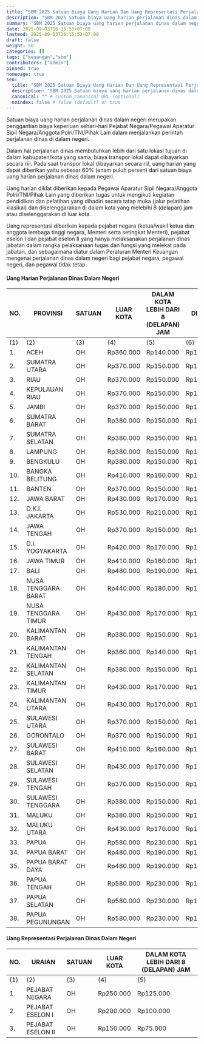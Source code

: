 ```yaml
---
title: "SBM 2025 Satuan Biaya Uang Harian Dan Uang Representasi Perjalanan Dinas Dalam Negeri"
description: "SBM 2025 Satuan biaya uang harian perjalanan dinas dalam negeri merupakan penggantian biaya keperluan sehari-hari Pejabat Negara/Pegawai Aparatur Sipil Negara/Anggota Polri/TNI/Pihak Lain dalam menjalankan perintah perjalanan dinas di dalam negeri."
summary: "SBM 2025 Satuan biaya uang harian perjalanan dinas dalam negeri merupakan penggantian biaya keperluan sehari-hari Pejabat Negara/Pegawai Aparatur Sipil Negara/Anggota Polri/TNI/Pihak Lain dalam menjalankan perintah perjalanan dinas di dalam negeri."
date: 2025-09-03T16:15:53+07:00
lastmod: 2025-09-03T16:15:53+07:00
draft: false
weight: 50
categories: []
tags: ["keuangan","sbm"]
contributors: ["admin"]
pinned: true
homepage: true
seo:
  title: "SBM 2025 Satuan Biaya Uang Harian Dan Uang Representasi Perjalanan Dinas Dalam Negeri" # custom title (optional)
  description: "SBM 2025 Satuan biaya uang harian perjalanan dinas dalam negeri merupakan penggantian biaya keperluan sehari-hari Pejabat Negara/Pegawai Aparatur Sipil Negara/Anggota Polri/TNI/Pihak Lain dalam menjalankan perintah perjalanan dinas di dalam negeri." # custom description (recommended)
  canonical: "" # custom canonical URL (optional)
  noindex: false # false (default) or true
---
```


Satuan biaya uang harian perjalanan dinas dalam negeri merupakan penggantian biaya keperluan sehari-hari Pejabat Negara/Pegawai Aparatur Sipil Negara/Anggota Polri/TNI/Pihak Lain dalam menjalankan perintah perjalanan dinas di dalam negeri.

Dalam hal perjalanan dinas membutuhkan lebih dari satu lokasi tujuan di dalam kabupaten/kota yang sama, biaya transpor lokal dapat dibayarkan secara riil. Pada saat transpor lokal dibayarkan secara riil, uang harian yang dapat diberikan yaitu sebesar 60% (enam puluh persen) dari satuan biaya uang harian perjalanan dinas dalam negeri.

Uang harian diklat diberikan kepada Pegawai Aparatur Sipil Negara/Anggota Polri/TNI/Pihak Lain yang diberikan tugas untuk mengikuti kegiatan pendidikan dan pelatihan yang dihadiri secara tatap muka (jalur pelatihan klasikal) dan diselenggarakan di dalam kota yang melebihi 8 (delapan) jam atau diselenggarakan di luar kota.

Uang representasi diberikan kepada pejabat negara (ketua/wakil ketua dan anggota lembaga tinggi negara, Menteri serta setingkat Menteri), pejabat eselon I dan pejabat eselon II yang hanya melaksanakan perjalanan dinas jabatan dalam rangka pelaksanaan tugas dan fungsi yang melekat pada jabatan, dan sebagaimana diatur dalam Peraturan Menteri Keuangan mengenai perjalanan dinas dalam negeri bagi pejabat negara, pegawai negeri, dan pegawai tidak tetap.

#### Uang Harian Perjalanan Dinas Dalam Negeri

| NO. | PROVINSI            | SATUAN | LUAR KOTA | DALAM KOTA LEBIH DARI 8 (DELAPAN) JAM | DIKLAT    |
| --- | ------------------- | ------ | --------- | ------------------------------------- | --------- |
| (1) | (2)                 | (3)    | (4)       | (5)                                   | (6)       |
| 1.  | ACEH                | OH     | Rp360.000 | Rp140.000                             | Rp110.000 |
| 2.  | SUMATRA UTARA       | OH     | Rp370.000 | Rp150.000                             | Rp110.000 |
| 3.  | RIAU                | OH     | Rp370.000 | Rp150.000                             | Rp110.000 |
| 4.  | KEPULAUAN RIAU      | OH     | Rp370.000 | Rp150.000                             | Rp110.000 |
| 5.  | JAMBI               | OH     | Rp370.000 | Rp150.000                             | Rp110.000 |
| 6.  | SUMATRA BARAT       | OH     | Rp380.000 | Rp150.000                             | Rp110.000 |
| 7.  | SUMATRA SELATAN     | OH     | Rp380.000 | Rp150.000                             | Rp110.000 |
| 8.  | LAMPUNG             | OH     | Rp380.000 | Rp150.000                             | Rp110.000 |
| 9.  | BENGKULU            | OH     | Rp380.000 | Rp150.000                             | Rp110.000 |
| 10. | BANGKA BELITUNG     | OH     | Rp410.000 | Rp160.000                             | Rp120.000 |
| 11. | BANTEN              | OH     | Rp370.000 | Rp150.000                             | Rp110.000 |
| 12. | JAWA BARAT          | OH     | Rp430.000 | Rp170.000                             | Rp130.000 |
| 13. | D.K.I. JAKARTA      | OH     | Rp530.000 | Rp210.000                             | Rp160.000 |
| 14. | JAWA TENGAH         | OH     | Rp370.000 | Rp150.000                             | Rp110.000 |
| 15. | D.I. YOGYAKARTA     | OH     | Rp420.000 | Rp170.000                             | Rp130.000 |
| 16. | JAWA TIMUR          | OH     | Rp410.000 | Rp160.000                             | Rp120.000 |
| 17. | BALI                | OH     | Rp480.000 | Rp190.000                             | Rp140.000 |
| 18. | NUSA TENGGARA BARAT | OH     | Rp440.000 | Rp180.000                             | Rp130.000 |
| 19. | NUSA TENGGARA TIMUR | OH     | Rp430.000 | Rp170.000                             | Rp130.000 |
| 20. | KALIMANTAN BARAT    | OH     | Rp380.000 | Rp150.000                             | Rp110.000 |
| 21. | KALIMANTAN TENGAH   | OH     | Rp360.000 | Rp140.000                             | Rp110.000 |
| 22. | KALIMANTAN SELATAN  | OH     | Rp380.000 | Rp150.000                             | Rp110.000 |
| 23. | KALIMANTAN TIMUR    | OH     | Rp430.000 | Rp170.000                             | Rp130.000 |
| 24. | KALIMANTAN UTARA    | OH     | Rp430.000 | Rp170.000                             | Rp130.000 |
| 25. | SULAWESI UTARA      | OH     | Rp370.000 | Rp150.000                             | Rp110.000 |
| 26. | GORONTALO           | OH     | Rp370.000 | Rp150.000                             | Rp110.000 |
| 27. | SULAWESI BARAT      | OH     | Rp410.000 | Rp160.000                             | Rp120.000 |
| 28. | SULAWESI SELATAN    | OH     | Rp430.000 | Rp170.000                             | Rp130.000 |
| 29. | SULAWESI TENGAH     | OH     | Rp370.000 | Rp150.000                             | Rp110.000 |
| 30. | SULAWESI TENGGARA   | OH     | Rp380.000 | Rp150.000                             | Rp110.000 |
| 31. | MALUKU              | OH     | Rp380.000 | Rp150.000                             | Rp110.000 |
| 32. | MALUKU UTARA        | OH     | Rp430.000 | Rp170.000                             | Rp130.000 |
| 33. | PAPUA               | OH     | Rp580.000 | Rp230.000                             | Rp170.000 |
| 34. | PAPUA BARAT         | OH     | Rp480.000 | Rp190.000                             | Rp140.000 |
| 35. | PAPUA BARAT DAYA    | OH     | Rp480.000 | Rp190.000                             | Rp140.000 |
| 36. | PAPUA TENGAH        | OH     | Rp580.000 | Rp230.000                             | Rp170.000 |
| 37. | PAPUA SELATAN       | OH     | Rp580.000 | Rp230.000                             | Rp170.000 |
| 38. | PAPUA PEGUNUNGAN    | OH     | Rp580.000 | Rp230.000                             | Rp170.000 |


#### Uang Representasi Perjalanan Dinas Dalam Negeri

| NO.  | URAIAN            | SATUAN | LUAR KOTA | DALAM KOTA LEBIH DARI 8 (DELAPAN) JAM |
| ---- | ----------------- | ------ | --------- | ------------------------------------- |
| (1)  | (2)               | (3)    | (4)       | (5)                                   |
| 1.   | PEJABAT NEGARA    | OH     | Rp250.000 | Rp125.000                             |
| 2.   | PEJABAT ESELON I  | OH     | Rp200.000 | Rp100.000                             |
| 3.   | PEJABAT ESELON II | OH     | Rp150.000 | Rp75.000                              |
